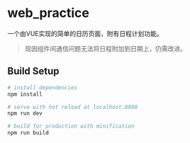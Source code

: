 # web_practice

一个由VUE实现的简单的日历页面，附有日程计划功能。
>现因组件间通信问题无法将日程附加到日期上，仍需改进。

## Build Setup

``` bash
# install dependencies
npm install

# serve with hot reload at localhost:8080
npm run dev

# build for production with minification
npm run build
```

